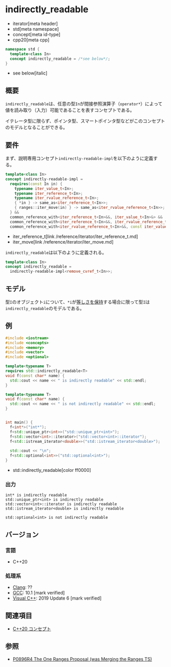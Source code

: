 # indirectly_readable
* iterator[meta header]
* std[meta namespace]
* concept[meta id-type]
* cpp20[meta cpp]

```cpp
namespace std {
  template<class In>
  concept indirectly_readable = /*see below*/;
}
```
* see below[italic]

## 概要

`indirectly_readable`は、任意の型`In`が間接参照演算子（`operator*`）によって値を読み取り（入力）可能であることを表すコンセプトである。

イテレータ型に限らず、ポインタ型、スマートポインタ型などがこのコンセプトのモデルとなることができる。

## 要件

まず、説明専用コンセプト`indirectly-readable-impl`を以下のように定義する。

```cpp
template<class In>
concept indirectly-readable-impl =
  requires(const In in) {
    typename iter_value_t<In>;
    typename iter_reference_t<In>;
    typename iter_rvalue_reference_t<In>;
    { *in } -> same_as<iter_reference_t<In>>;
    { ranges::iter_move(in) } -> same_as<iter_rvalue_reference_t<In>>;
  } &&
  common_reference_with<iter_reference_t<In>&&, iter_value_t<In>&> &&
  common_reference_with<iter_reference_t<In>&&, iter_rvalue_reference_t<In>&&> &&
  common_reference_with<iter_rvalue_reference_t<In>&&, const iter_value_t<In>&>;
```
* iter_reference_t[link /reference/iterator/iter_reference_t.md]
* iter_move[link /reference/iterator/iter_move.md]

`indirectly_readable`は以下のように定義される。

```cpp
template<class In>
concept indirectly_readable =
  indirectly-readable-impl<remove_cvref_t<In>>;
```

## モデル

型`I`のオブジェクト`i`について、`*i`が[等しさを保持](/reference/concepts.md)する場合に限って型`I`は`indirectly_readable`のモデルである。

## 例
```cpp example
#include <iostream>
#include <concepts>
#include <memory>
#include <vector>
#include <optional>

template<typename T>
requires std::indirectly_readable<T>
void f(const char* name) {
  std::cout << name << " is indirectly readable" << std::endl;
}

template<typename T>
void f(const char* name) {
  std::cout << name << " is not indirectly readable" << std::endl;
}


int main() {
  f<int*>("int*");
  f<std::unique_ptr<int>>("std::unique_ptr<int>");
  f<std::vector<int>::iterator>("std::vector<int>::iterator");
  f<std::istream_iterator<double>>("std::istream_iterator<double>");
  
  std::cout << "\n";
  f<std::optional<int>>("std::optional<int>");
}
```
* std::indirectly_readable[color ff0000]

### 出力
```
int* is indirectly readable
std::unique_ptr<int> is indirectly readable
std::vector<int>::iterator is indirectly readable
std::istream_iterator<double> is indirectly readable

std::optional<int> is not indirectly readable
```

## バージョン
### 言語
- C++20

### 処理系
- [Clang](/implementation.md#clang): ??
- [GCC](/implementation.md#gcc): 10.1 [mark verified]
- [Visual C++](/implementation.md#visual_cpp): 2019 Update 6 [mark verified]

## 関連項目

- [C++20 コンセプト](/lang/cpp20/concepts.md)

## 参照

- [P0896R4 The One Ranges Proposal (was Merging the Ranges TS)](http://www.open-std.org/jtc1/sc22/wg21/docs/papers/2018/p0896r4.pdf)
